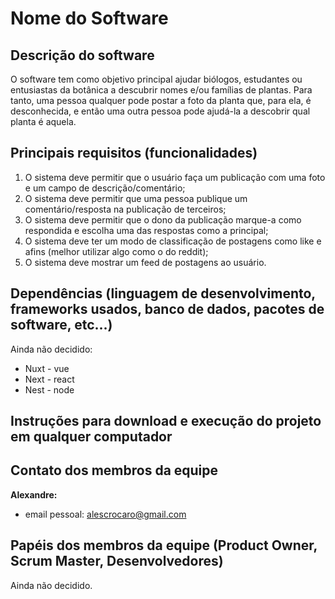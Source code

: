 # Nome do Software

## Descrição do software
O software tem como objetivo principal ajudar biólogos, estudantes ou entusiastas da botânica a descubrir nomes e/ou famílias de plantas. Para tanto, uma pessoa qualquer pode postar a foto da planta que, para ela, é desconhecida, e então uma outra pessoa pode ajudá-la a descobrir qual planta é aquela.


## Principais requisitos (funcionalidades)
1. O sistema deve permitir que o usuário faça um publicação com uma foto e um campo de descrição/comentário;
2. O sistema deve permitir que uma pessoa publique um comentário/resposta na publicação de terceiros;
3. O sistema deve permitir que o dono da publicação marque-a como respondida e escolha uma das respostas como a principal;
4. O sistema deve ter um modo de classificação de postagens como like e afins (melhor utilizar algo como o do reddit);
5. O sistema deve mostrar um feed de postagens ao usuário.


## Dependências (linguagem de desenvolvimento, frameworks usados, banco de dados, pacotes de software, etc...)
Ainda não decidido:
- Nuxt - vue 
- Next - react
- Nest - node


## Instruções para download e execução do projeto em qualquer computador



## Contato dos membros da equipe
**Alexandre:**
  - email pessoal: alescrocaro@gmail.com
  


## Papéis dos membros da equipe (Product Owner, Scrum Master, Desenvolvedores)
Ainda não decidido.
